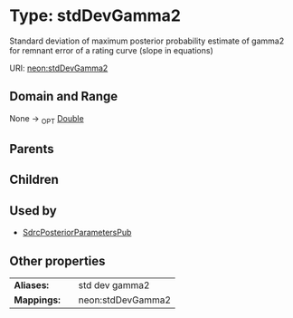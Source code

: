 
# Type: stdDevGamma2


Standard deviation of maximum posterior probability estimate of gamma2 for remnant error of a rating curve (slope in equations)

URI: [neon:stdDevGamma2](https://data.neonscience.org/stdDevGamma2)


## Domain and Range

None ->  <sub>OPT</sub> [Double](types/Double.md)

## Parents


## Children


## Used by

 * [SdrcPosteriorParametersPub](SdrcPosteriorParametersPub.md)

## Other properties

|  |  |  |
| --- | --- | --- |
| **Aliases:** | | std dev gamma2 |
| **Mappings:** | | neon:stdDevGamma2 |

